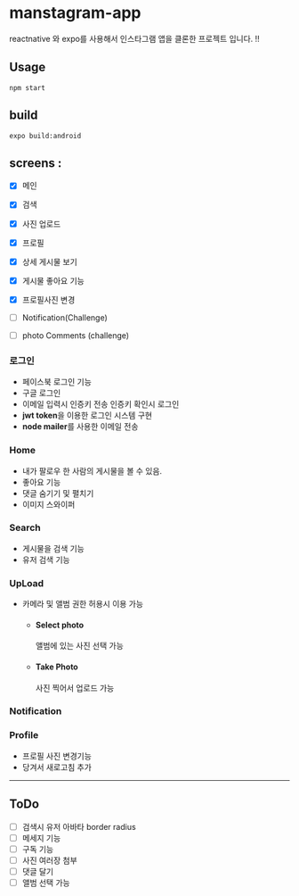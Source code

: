 # manstagram-app
  reactnative 와 expo를 사용해서 인스타그램 앱을 클론한 프로젝트 입니다.  !!
  
  
## Usage 

```
npm start
```

## build 

```
expo build:android
```


## screens :  
- [X] 메인
- [X] 검색
- [X] 사진 업로드
- [X] 프로필
- [X] 상세 게시물 보기
- [X] 게시물 좋아요 기능
- [X] 프로필사진 변경 
- [ ] Notification(Challenge)
- [ ] photo Comments (challenge)



### 로그인 

- 페이스북 로그인 기능
- 구글 로그인 
- 이메일 입력시 인증키 전송 인증키 확인시 로그인 
- **jwt token**을 이용한 로그인 시스템 구현
- **node mailer**를 사용한 이메일 전송

### Home

 - 내가 팔로우 한 사람의 게시물을 볼 수 있음.
 - 좋아요 기능 
 - 댓글 숨기기 및 펼치기 
 - 이미지 스와이퍼

### Search

- 게시물을 검색 기능  
- 유저 검색 기능 

### UpLoad

- 카메라 및 앨범 권한 허용시 이용 가능 
  - #### Select photo
    앨범에 있는 사진 선택 가능 
    
  - #### Take Photo
    사진 찍어서 업로드 가능 
    
### Notification 


### Profile

- 프로필 사진 변경기능 
- 당겨서 새로고침 추가 


*** 


## ToDo
- [ ] 검색시 유저 아바타 border radius 
- [ ] 메세지 기능 
- [ ] 구독 기능 
- [ ] 사진 여러장 첨부
- [ ] 댓글 달기 
- [ ] 앨범 선택 가능 
